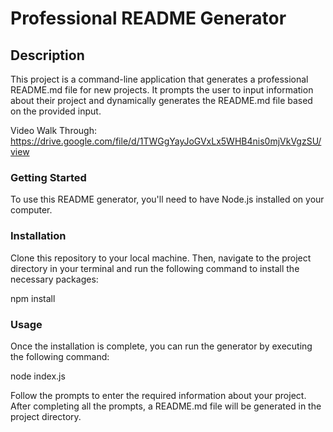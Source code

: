 # Professional README Generator

## Description

This project is a command-line application that generates a professional README.md file for new projects. It prompts the user to input information about their project and dynamically generates the README.md file based on the provided input.

Video Walk Through: https://drive.google.com/file/d/1TWGgYayJoGVxLx5WHB4nis0mjVkVgzSU/view

### Getting Started

To use this README generator, you'll need to have Node.js installed on your computer.

### Installation

Clone this repository to your local machine. Then, navigate to the project directory in your terminal and run the following command to install the necessary packages:

npm install

### Usage

Once the installation is complete, you can run the generator by executing the following command:

node index.js

Follow the prompts to enter the required information about your project. After completing all the prompts, a README.md file will be generated in the project directory.
